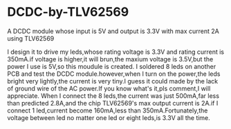 # DCDC-by-TLV62569
 A DCDC module whose input is 5V and output is 3.3V with max current 2A using TLV62569


I design it to drive my leds,whose rating voltage is 3.3V and rating current is 350mA.if voltage is higher,it will brun,the maxium voltage is 3.5V,but the power I use is 5V,so this moudule is created.
I soldered 8 leds on another PCB and test the DCDC module.however,when I turn on the power,the leds bright very lightly,the current is very tiny.I guess it could made by the lack of ground wire of the AC power.If you know what's it,pls comment,I will appreciate.
When I connect the 8 leds,the current was just 500mA,far less than predicted 2.8A,and the chip TLV62569's max output current is 2A.if I connect 1 led,current become 160mA,less than 350mA.Fortunately,the voltage between led no matter one led or eight leds,is  3.3V all the time.
